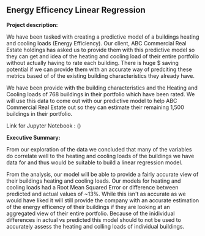 ## Energy Efficency Linear Regression

**Project description:** 

We have been tasked with creating a predictive model of a buildings heating and cooling loads (Energy Efficiency). Our client, ABC Commercial Real Estate holdings has asked us to provide them with this predictive model so they can get and idea of the heating and cooling load of their entire portfolio without actually having to rate each building. There is huge $ saving potential if we can provide them with an accurate way of predciting these metrics based of of the existing building characteristics they already have.

We have been provide with the building characteristics and the Heating and Cooling loads of 768 buildings in their portfolio which have been rated. We will use this data to come out with our predictive model to help ABC Commercial Real Estate out so they can estimate their remaining 1,500 buildings in their portfolio.

Link for Jupyter Notebook : ()

**Executive Summary:**

From our exploration of the data we concluded that many of the variables do correlate well to the heating and cooling loads of the buildings we have data for and thus would be suitable to build a linear regression model. 

From the analysis, our model will be able to provide a fairly accurate view of their buildings heating and cooling loads. Our models for heating and cooling loads had a Root Mean Squared Error or difference between predicted and actual values of ~13%. While this isn't as accurate as we would have liked it will still provide the company with an accurate estimation of the energy efficency of their buildings if they are looking at an aggregated view of their entire portfolio. Because of the inidividual differences in actual vs predicted this model should to not be used to accurately assess the heating and colling loads of individual buildings.
